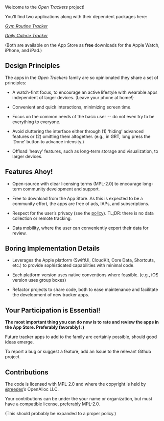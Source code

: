 Welcome to the _Open Trackers_ project!

You’ll find two applications along with their dependent packages here:

[_Gym Routine Tracker_](https://open-trackers.github.io/grt/)

[_Daily Calorie Tracker_](https://open-trackers.github.io/dct/)

(Both are available on the App Store as **free** downloads for the Apple
Watch, iPhone, and iPad.)

## Design Principles

The apps in the _Open Trackers_ family are so opinionated they share a set
of principles:

* A watch-first focus, to encourage an active lifestyle with wearable apps
  independent of larger devices. (Leave your phone at home!)

* Convenient and quick interactions, minimizing screen time.

* Focus on the common needs of the basic user -- do not even try to be
  everything to everyone. 

* Avoid cluttering the interface either through (1) ‘hiding’ advanced
  features or (2) omitting them altogether. (e.g., in GRT, long press the
  ‘Done’ button to advance intensity.)

* Offload ‘heavy’ features, such as long-term storage and visualization,
  to larger devices.

## Features Ahoy!

* Open-source with clear licensing terms (MPL-2.0) to encourage long-term
  community development and support.

* Free to download from the App Store. As this is expected to be
  a community effort, the apps are free of ads, IAPs, and subscriptions. 

* Respect for the user’s privacy (see the
  [policy](https://open-trackers.github.io/privacy/)). TL;DR: there is no
  data collection or remote tracking.

* Data mobility, where the user can conveniently export their data for
  review.

## Boring Implementation Details

* Leverages the Apple platform (SwiftUI, CloudKit, Core Data, Shortcuts,
  etc.) to provide sophisticated capabilities with minimal code.

* Each platform version uses native conventions where feasible. (e.g., iOS
  version uses group boxes)

* Refactor projects to share code, both to ease maintenance and facilitate
  the development of new tracker apps.

## Your Participation is Essential!

**The most important thing you can do now is to rate and review the apps
in the App Store. Preferably favorably! :)**

Future tracker apps to add to the family are certainly possible, should
good ideas emerge.

To report a bug or suggest a feature, add an Issue to the relevant Github
project.

## Contributions

The code is licensed with MPL-2.0 and where the copyright is held by
[@reedes](https://github.com/reedes)’s OpenAlloc LLC. 

Your contributions can be under the your name or organization, but must
have a compatible license, preferably MPL-2.0.

(This should probably be expanded to a proper policy.)

